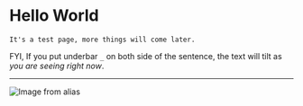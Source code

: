 
# Hello World
``
It's a test page, more things will come later.
``


FYI, If you put underbar `_` on both side of the sentence, the text will tilt as _you are seeing right now_.


---
![Image from alias](Logo.svg)
